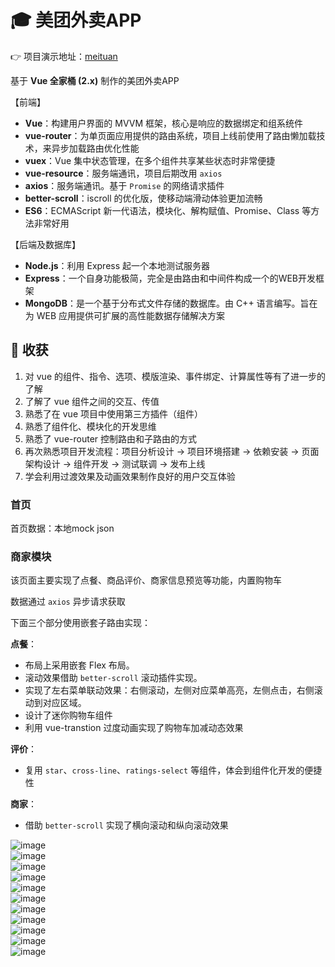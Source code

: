 # :mortar_board: 美团外卖APP

👉 项目演示地址：<a href="http://111.231.59.56/meituan/meituan.html">meituan</a>

基于 **Vue 全家桶 (2.x)** 制作的美团外卖APP

【前端】

- **Vue**：构建用户界面的 MVVM 框架，核心是响应的数据绑定和组系统件
- **vue-router**：为单页面应用提供的路由系统，项目上线前使用了路由懒加载技术，来异步加载路由优化性能
- **vuex**：Vue 集中状态管理，在多个组件共享某些状态时非常便捷
- **vue-resource**：服务端通讯，项目后期改用 `axios`
- **axios**：服务端通讯。基于 `Promise` 的网络请求插件
- **better-scroll**：iscroll 的优化版，使移动端滑动体验更加流畅
- **ES6**：ECMAScript 新一代语法，模块化、解构赋值、Promise、Class 等方法非常好用

【后端及数据库】

- **Node.js**：利用 Express 起一个本地测试服务器
- **Express**：一个自身功能极简，完全是由路由和中间件构成一个的WEB开发框架
- **MongoDB**：是一个基于分布式文件存储的数据库。由 C++ 语言编写。旨在为 WEB 应用提供可扩展的高性能数据存储解决方案

## :closed_book: 收获

1. 对 vue 的组件、指令、选项、模版渲染、事件绑定、计算属性等有了进一步的了解
2. 了解了 vue 组件之间的交互、传值
3. 熟悉了在 vue 项目中使用第三方插件（组件）
4. 熟悉了组件化、模块化的开发思维
5. 熟悉了 vue-router 控制路由和子路由的方式
6. 再次熟悉项目开发流程：项目分析设计 -> 项目环境搭建 -> 依赖安装 -> 页面架构设计 -> 组件开发 -> 测试联调 -> 发布上线
7. 学会利用过渡效果及动画效果制作良好的用户交互体验

### 首页

首页数据：本地mock json

### 商家模块

该页面主要实现了点餐、商品评价、商家信息预览等功能，内置购物车

数据通过 `axios` 异步请求获取


下面三个部分使用嵌套子路由实现：

**点餐**：

- 布局上采用嵌套 Flex 布局。
- 滚动效果借助 `better-scroll` 滚动插件实现。
- 实现了左右菜单联动效果：右侧滚动，左侧对应菜单高亮，左侧点击，右侧滚动到对应区域。
- 设计了迷你购物车组件
- 利用 vue-transtion 过度动画实现了购物车加减动态效果

**评价**：

- 复用 `star`、`cross-line`、`ratings-select` 等组件，体会到组件化开发的便捷性

**商家**：

- 借助 `better-scroll` 实现了横向滚动和纵向滚动效果

![image](https://github.com/weizhanzhan/myapp/blob/master/viewImg/index.PNG)<br/>
![image](https://github.com/weizhanzhan/myapp/blob/master/viewImg/menu.PNG)<br/>
![image](https://github.com/weizhanzhan/myapp/blob/master/viewImg/list.PNG)<br/>
![image](https://github.com/weizhanzhan/myapp/blob/master/viewImg/pingjia.PNG)<br/>
![image](https://github.com/weizhanzhan/myapp/blob/master/viewImg/shangjia1.PNG)<br/>
![image](https://github.com/weizhanzhan/myapp/blob/master/viewImg/shangjia2.PNG)<br/>
![image](https://github.com/weizhanzhan/myapp/blob/master/viewImg/queren.PNG)<br/>
![image](https://github.com/weizhanzhan/myapp/blob/master/viewImg/find.PNG)<br/>
![image](https://github.com/weizhanzhan/myapp/blob/master/viewImg/order.PNG)<br/>
![image](https://github.com/weizhanzhan/myapp/blob/master/viewImg/info.PNG)<br/>
![image](https://github.com/weizhanzhan/myapp/blob/master/viewImg/mine.PNG)
